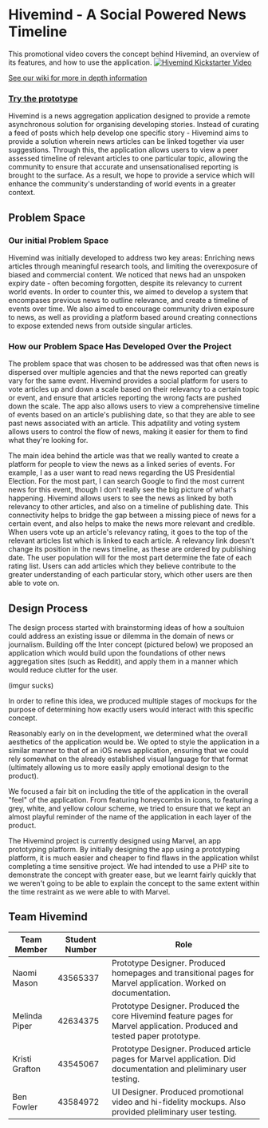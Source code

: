 # Hivemind - A Social Powered News Timeline

This promotional video covers the concept behind Hivemind, an overview of its features, and how to use the application.
[![Hivemind Kickstarter Video](http://img.youtube.com/vi/SuP3krQQcVc/0.jpg)](http://www.youtube.com/watch?v=SuP3krQQcVc "Hivemind")

[See our wiki for more in depth information](https://github.com/deco3500/hivemind/wiki)

### [Try the prototype](https://marvelapp.com/1e351bh/screen/16133028)

Hivemind is a news aggregation application designed to provide a remote asynchronous solution for organising developing stories. Instead of curating a feed of posts which help develop one specific story - Hivemind aims to provide a solution wherein news articles can be linked together via user suggestions. Through this, the application allows users to view a peer assessed timeline of relevant articles to one particular topic, allowing the community to ensure that accurate and unsensationalised reporting is brought to the surface. As a result, we hope to provide a service which will enhance the community's understanding of world events in a greater context.

## Problem Space
### Our initial Problem Space
Hivemind was initially developed to address two key areas: Enriching news articles through meaningful research tools, and limiting the overexposure of biased and commercial content. We noticed that news had an unspoken expiry date - often becoming forgotten, despite its relevancy to current world events. In order to counter this, we aimed to develop a system that encompases previous news to outline relevance, and create a timeline of events over time. We also aimed to encourage community driven exposure to news, as well as providing a platform based around creating connections to expose extended news from outside singular articles.

### How our Problem Space Has Developed Over the Project
The problem space that was chosen to be addressed was that often news is dispersed over multiple agencies and that the news reported can greatly vary for the same event. Hivemind provides a social platform for users to vote articles up and down a scale based on their relevancy to a certain topic or event, and ensure that articles reporting the wrong facts are pushed down the scale. The app also allows users to view a comprehensive timeline of events based on an article's publishing date, so that they are able to see past news associated with an article. This adpatility and voting system allows users to control the flow of news, making it easier for them to find what they're looking for.

The main idea behind the article was that we really wanted to create a platform for people to view the news as a linked series of events. For example, I as a user want to read news regarding the US Presidential Election. For the most part, I can search Google to find the most current news for this event, though I don't really see the big picture of what's happening. Hivemind allows users to see the news as linked by both relevancy to other articles, and also on a timeline of publishing date. This connectivity helps to bridge the gap between a missing piece of news for a certain event, and also helps to make the news more relevant and credible. When users vote up an article's relevancy rating, it goes to the top of the relevant articles list which is linked to each article. A relevancy link doesn't change its position in the news timeline, as these are ordered by publishing date. The user population will for the most part determine the fate of each rating list. Users can add articles which they believe contribute to the greater understanding of each particular story, which other users are then able to vote on. 

## Design Process
The design process started with brainstorming ideas of how a soultuion could address an existing issue or dilemma in the domain of news or journalism. Building off the Inter concept (pictured below) we proposed an application which would build upon the foundations of other news aggregation sites (such as Reddit), and apply them in a manner which would reduce clutter for the user.

(imgur sucks)

In order to refine this idea, we produced multiple stages of mockups for the purpose of determining how exactly users would interact with this specific concept.


Reasonably early on in the development, we determined what the overall aesthetics of the application would be. We opted to style the application in a similar manner to that of an iOS news application, ensuring that we could rely somewhat on the already established visual language for that format (ultimately allowing us to more easily apply emotional design to the product).

We focused a fair bit on including the title of the application in the overall "feel" of the application. From featuring honeycombs in icons, to featuring a grey, white, and yellow colour scheme, we tried to ensure that we kept an almost playful reminder of the name of the application in each layer of the product. 


The Hivemind project is currently designed using Marvel, an app prototyping platform. By initially designing the app using a prototyping platform, it is much easier and cheaper to find flaws in the application whilst completing a time sensitive project. We had intended to use a PHP site to demonstrate the concept with greater ease, but we learnt fairly quickly that we weren't going to be able to explain the concept to the same extent within the time restraint as we were able to with Marvel.

##  Team Hivemind

| Team Member | Student Number	|  Role 	|
|---	|---	|---	|
|  Naomi Mason 	|  43565337 	|  Prototype Designer. Produced homepages and transitional pages for Marvel application. Worked on documentation. 	|
|  Melinda Piper 	|  42634375 	|  Prototype Designer. Produced the core Hivemind feature pages for Marvel application. Produced and tested paper prototype. 	|
|  Kristi Grafton 	|  43545067 	|  Prototype Designer. Produced article pages for Marvel application. Did documentation and pleliminary user testing.	|
|  Ben Fowler 	|  43584972 	|  UI Designer. Produced promotional video and hi-fidelity mockups. Also provided pleliminary user testing.	|







